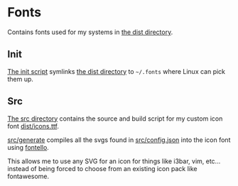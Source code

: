 # Fonts

Contains fonts used for my systems in [the dist directory](dist).


## Init
[The init script](init.sh) symlinks [the dist directory](dist) to `~/.fonts` where Linux can pick them up.


## Src
[The src directory](src) contains the source and build script for my custom icon font [dist/icons.ttf](dist/icons.ttf).

[src/generate](src/generate) compiles all the svgs found in [src/config.json](src/config.json)
into the icon font using [fontello](https://github.com/paulyoung/fontello-cli).

This allows me to use any SVG for an icon for things like i3bar, vim, etc... instead of being forced to choose from an existing
icon pack like fontawesome.
